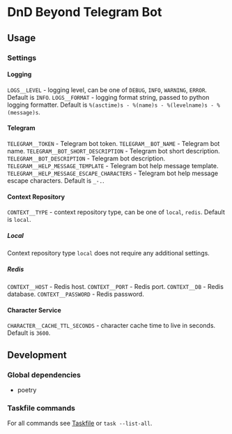 # DnD Beyond Telegram Bot

## Usage

### Settings

#### Logging

`LOGS__LEVEL` - logging level, can be one of `DEBUG`, `INFO`, `WARNING`, `ERROR`. Default is `INFO`.
`LOGS__FORMAT` - logging format string, passed to python logging formatter. Default is `%(asctime)s - %(name)s - %(levelname)s - %(message)s`.

#### Telegram

`TELEGRAM__TOKEN` - Telegram bot token.
`TELEGRAM__BOT_NAME` - Telegram bot name.
`TELEGRAM__BOT_SHORT_DESCRIPTION` - Telegram bot short description.
`TELEGRAM__BOT_DESCRIPTION` - Telegram bot description.
`TELEGRAM__HELP_MESSAGE_TEMPLATE` - Telegram bot help message template.
`TELEGRAM__HELP_MESSAGE_ESCAPE_CHARACTERS` - Telegram bot help message escape characters. Default is `_-.`.

#### Context Repository

`CONTEXT__TYPE` - context repository type, can be one of `local`, `redis`. Default is `local`.

##### Local

Context repository type `local` does not require any additional settings.

##### Redis

`CONTEXT__HOST` - Redis host.
`CONTEXT__PORT` - Redis port.
`CONTEXT__DB` - Redis database.
`CONTEXT__PASSWORD` - Redis password.

#### Character Service

`CHARACTER__CACHE_TTL_SECONDS` - character cache time to live in seconds. Default is `3600`.

## Development

### Global dependencies

- poetry

### Taskfile commands

For all commands see [Taskfile](Taskfile.yaml) or `task --list-all`.
